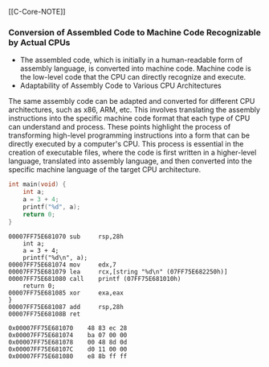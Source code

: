 
[[C-Core-NOTE]]

### Conversion of Assembled Code to Machine Code Recognizable by Actual CPUs

- The assembled code, which is initially in a human-readable form of assembly language, is converted into machine code. Machine code is the low-level code that the CPU can directly recognize and execute.
- Adaptability of Assembly Code to Various CPU Architectures

The same assembly code can be adapted and converted for different CPU architectures, such as x86, ARM, etc. This involves translating the assembly instructions into the specific machine code format that each type of CPU can understand and process.
These points highlight the process of transforming high-level programming instructions into a form that can be directly executed by a computer's CPU. This process is essential in the creation of executable files, where the code is first written in a higher-level language, translated into assembly language, and then converted into the specific machine language of the target CPU architecture.

```c
int main(void) {
	int a;
	a = 3 + 4;
	printf("%d", a);
	return 0;
}
```

```assembly
00007FF75E681070 sub     rsp,28h
	int a;
	a = 3 + 4;
	printf("%d\n", a);
00007FF75E681074 mov     edx,7
00007FF75E681079 lea     rcx,[string "%d\n" (07FF75E682250h)]
00007FF75E681080 call    printf (07FF75E681010h)
	return 0;
00007FF75E681085 xor     exa,eax
}
00007FF75E681087 add     rsp,28h
00007FF75E68108B ret
```

```machine
0x00007FF75E681070    48 83 ec 28
0x00007FF75E681074    ba 07 00 00
0x00007FF75E681078    00 48 8d 0d
0x00007FF75E68107C    d0 11 00 00
0x00007FF75E681080    e8 8b ff ff
```
